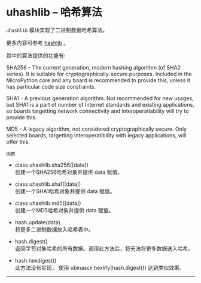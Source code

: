 # **uhashlib** – 哈希算法
`uhashlib` 模块实现了二进制数据哈希算法。

更多内容可参考 [hashlib](https://docs.python.org/3/library/hashlib.html?highlight=hashlib#module-hashlib)  。

其中的算法提供的功能有:

SHA256 - The current generation, modern hashing algorithm (of SHA2 series). It is suitable for cryptographically-secure purposes. Included in the MicroPython core and any board is recommended to provide this, unless it has particular code size constraints.

SHA1 - A previous generation algorithm. Not recommended for new usages, but SHA1 is a part of number of Internet standards and existing applications, so boards targetting network connectivity and interoperatiability will try to provide this.

MD5 - A legacy algorithm, not considered cryptographically secure. Only selected boards, targetting interoperatibility with legacy applications, will offer this.

`函数`

- class uhashlib.sha256([data])  
  创建一个SHA256哈希对象并提供 data 赋值。

- class uhashlib.sha1([data])  
  创建一个SHA1哈希对象并提供 data 赋值。

- class uhashlib.md5([data])  
  创建一个MD5哈希对象并提供 data 赋值。

- hash.update(data)  
  将更多二进制数据放入哈希表中。

- hash.digest()  
  返回字节对象哈希的所有数据。调用此方法后，将无法将更多数据送入哈希。

- hash.hexdigest()  
  此方法没有实现， 使用 ubinascii.hexlify(hash.digest()) 达到类似效果。

----------